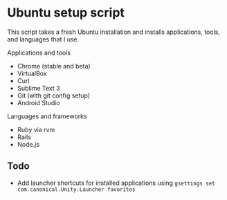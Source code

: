 Ubuntu setup script
=============
This script takes a fresh Ubuntu installation and installs applications, tools, and languages that I use.

Applications and tools
* Chrome (stable and beta)
* VirtualBox
* Curl
* Sublime Text 3
* Git (with git config setup)
* Android Studio

Languages and frameworks
* Ruby via rvm
* Rails
* Node.js

## Todo
* Add launcher shortcuts for installed applications using ```gsettings set com.canonical.Unity.Launcher favorites```
